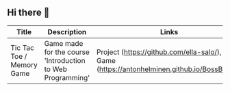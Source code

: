 ## Hi there 👋
| Title | Description | Links |
|---|---|---|
Tic Tac Toe / Memory Game | Game made for the course 'Introduction to Web Programming'|Project (https://github.com/ella-salo/), Game (https://antonhelminen.github.io/BossBattle/)|
